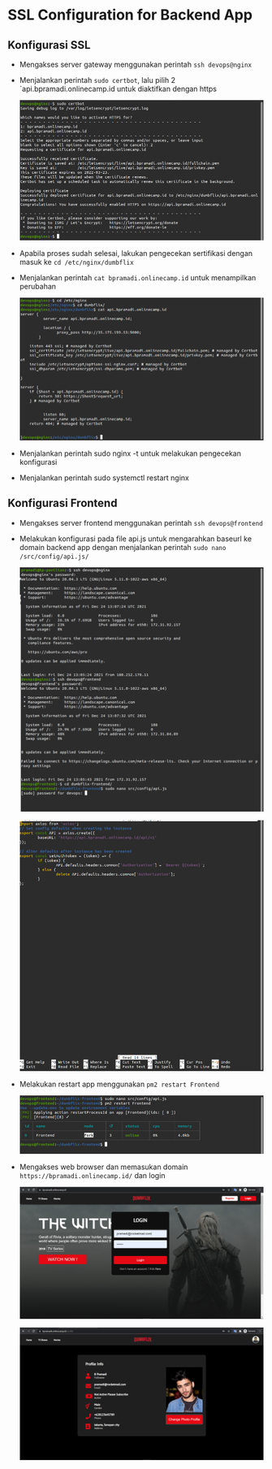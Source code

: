 # SSL Configuration for Backend App

## Konfigurasi SSL

- Mengakses server gateway menggunakan perintah `ssh devops@nginx`
- Menjalankan perintah `sudo certbot`, lalu pilih 2 `api.bpramadi.onlinecamp.id untuk diaktifkan dengan https

  ![1](assets/ssl-9.png)

- Apabila proses sudah selesai, lakukan pengecekan sertifikasi dengan masuk ke `cd /etc/nginx/dumbflix`
- Menjalankan perintah `cat bpramadi.onlinecamp.id` untuk menampilkan perubahan

  ![1](assets/ssl-10.png)

- Menjalankan perintah sudo nginx -t untuk melakukan pengecekan konfigurasi
- Menjalankan perintah sudo systemctl restart nginx

## Konfigurasi Frontend

- Mengakses server frontend menggunakan perintah `ssh devops@frontend`
- Melakukan konfigurasi pada file api.js untuk mengarahkan baseurl ke domain backend app dengan menjalankan perintah `sudo nano /src/config/api.js/`

  ![1](assets/front-1.png)

  ![1](assets/front-2.png)

- Melakukan restart app menggunakan `pm2 restart Frontend`

  ![1](assets/front-3.png)

- Mengakses web browser dan memasukan domain `https://bpramadi.onlinecamp.id/` dan login

  ![1](assets/ssl-7.png)

  ![1](assets/ssl-8.png)
